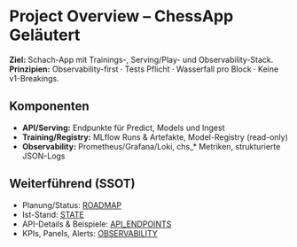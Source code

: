 # Project Overview – ChessApp Geläutert

**Ziel:** Schach-App mit Trainings-, Serving/Play- und Observability-Stack.
**Prinzipien:** Observability-first · Tests Pflicht · Wasserfall pro Block · Keine v1-Breakings.

## Komponenten

- **API/Serving:** Endpunkte für Predict, Models und Ingest
- **Training/Registry:** MLflow Runs & Artefakte, Model-Registry (read-only)
- **Observability:** Prometheus/Grafana/Loki, chs\_\* Metriken, strukturierte JSON-Logs

## Weiterführend (SSOT)

- Planung/Status: [ROADMAP](./ROADMAP.md)
- Ist-Stand: [STATE](./STATE.md)
- API-Details & Beispiele: [API_ENDPOINTS](./API_ENDPOINTS.md)
- KPIs, Panels, Alerts: [OBSERVABILITY](./OBSERVABILITY.md)
